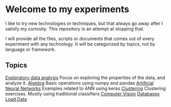 # Welcome to my experiments

I like to try new technologies or techniques, but that always go away after I satisfy my curiosity.
This repository is an attempt at stopping that.

I will provide all the files, scripts or documents that comes out of every experiment with any technology.
It will be categorized by topics, not by language or framework.

Topics
------

[Exploratory data analysis](https://github.com/cdvv7788/experiments/tree/master/EDA)
Focus on exploring the properties of the data, and analyze it.
[Algebra](https://github.com/cdvv7788/experiments/tree/master/algebra)
Basic operations using numpy and pandas
[Artificial Neural Networks](https://github.com/cdvv7788/experiments/tree/master/artificial_neural_networks)
Examples related to ANN using keras
[Clustering](https://github.com/cdvv7788/experiments/tree/master/clustering)
Clustering exercises. Mostly using traditional classifiers
[Computer Vision](https://github.com/cdvv7788/experiments/tree/master/computer_vision)
[Databases](https://github.com/cdvv7788/experiments/tree/master/database_management)
[Load Data](https://github.com/cdvv7788/experiments/tree/master/files)
